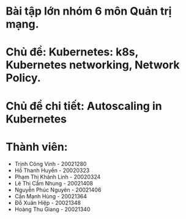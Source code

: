 # Bài tập lớn nhóm 6 môn Quản trị mạng.
# Chủ đề: Kubernetes: k8s, Kubernetes networking, Network Policy.
# Chủ đề chi tiết: Autoscaling in Kubernetes
# Thành viên:
  + Trịnh Công Vinh - 20021280
  + Hồ Thanh Huyền - 20020323 
  + Phạm Thị Khánh Linh - 20020324
  + Lê Thị Cẩm Nhung - 20021408
  + Nguyễn Phúc Nguyên - 20021406
  + Cấn Mạnh Hùng - 20021364
  + Đỗ Xuân Hiệp - 20021348 
  + Hoàng Thu Giang - 20021340 
